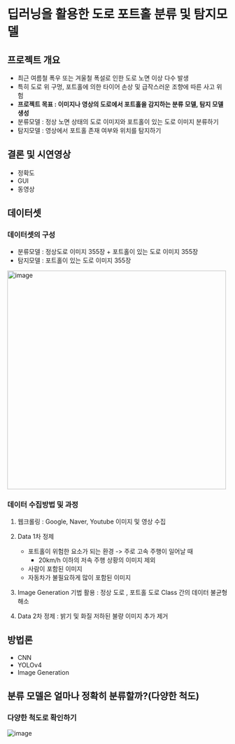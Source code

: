 # 딥러닝을 활용한 도로 포트홀 분류 및 탐지모델

## 프로젝트 개요
- 최근 여름철 폭우 또는 겨울철 폭설로 인한 도로 노면 이상 다수 발생
- 특히 도로 위 구멍, 포트홀에 의한 타이어 손상 및 급작스러운 조향에 따른 사고 위험
- **프로젝트 목표 : 이미지나 영상의 도로에서 포트홀을 감지하는 분류 모델, 탐지 모델 생성**
- 분류모델 : 정상 노면 상태의 도로 이미지와 포트홀이 있는 도로 이미지 분류하기
- 탐지모델 : 영상에서 포트홀 존재 여부와 위치를 탐지하기

## 결론 및 시연영상
- 정확도
- GUI
- 동영상


## 데이터셋
### 데이터셋의 구성
- 분류모델 : 정상도로 이미지 355장 + 포트홀이 있는 도로 이미지 355장
- 탐지모델 : 포트홀이 있는 도로 이미지 355장
<img width="500" alt="image" src="https://user-images.githubusercontent.com/104143807/212602714-522c5fab-ccd1-4bf4-84b3-0d53fc90820a.png">


### 데이터 수집방법 및 과정
1. 웹크롤링 : Google, Naver, Youtube 이미지 및 영상 수집
2. Data 1차 정제 
    - 포트홀이 위험한 요소가 되는 환경 -> 주로 고속 주행이 일어날 때 
        - 20km/h 이하의 저속 주행 상황의 이미지 제외
    - 사람이 포함된 이미지
    - 자동차가 불필요하게 많이 포함된 이미지
    
3. Image Generation 기법 활용 : 정상 도로 , 포트홀 도로 Class 간의 데이터 불균형 해소
4. Data 2차 정제 : 밝기 및 화질 저하된 불량 이미지 추가 제거



## 방법론
- CNN
- YOLOv4
- Image Generation



## 분류 모델은 얼마나 정확히 분류할까?(다양한 척도)
### 다양한 척도로 확인하기
![image](https://user-images.githubusercontent.com/104143807/212470585-3c15b3dc-a7ea-486e-8cd8-6e5e8ea9deb7.png)


